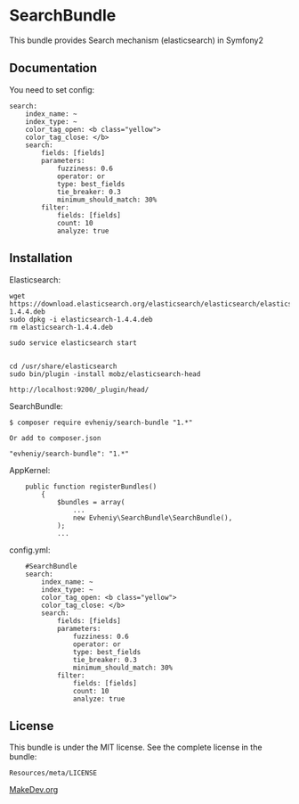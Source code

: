 SearchBundle
=================

This bundle provides Search mechanism (elasticsearch) in Symfony2

Documentation
-------------

You need to set config:

    search:
        index_name: ~
        index_type: ~
        color_tag_open: <b class="yellow">
        color_tag_close: </b>
        search: 
            fields: [fields]
            parameters: 
                fuzziness: 0.6
                operator: or
                type: best_fields
                tie_breaker: 0.3
                minimum_should_match: 30%
            filter:
                fields: [fields]
                count: 10
                analyze: true
                
            

Installation
------------

Elasticsearch:

    wget https://download.elasticsearch.org/elasticsearch/elasticsearch/elasticsearch-1.4.4.deb
    sudo dpkg -i elasticsearch-1.4.4.deb
    rm elasticsearch-1.4.4.deb
    
    sudo service elasticsearch start
    
    
    cd /usr/share/elasticsearch
    sudo bin/plugin -install mobz/elasticsearch-head
    
    http://localhost:9200/_plugin/head/
    
SearchBundle:

    $ composer require evheniy/search-bundle "1.*"

    Or add to composer.json

    "evheniy/search-bundle": "1.*"


AppKernel:

        public function registerBundles()
            {
                $bundles = array(
                    ...
                    new Evheniy\SearchBundle\SearchBundle(),
                );
                ...


config.yml:

        #SearchBundle
        search:
            index_name: ~
            index_type: ~
            color_tag_open: <b class="yellow">
            color_tag_close: </b>
            search: 
                fields: [fields]
                parameters: 
                    fuzziness: 0.6
                    operator: or
                    type: best_fields
                    tie_breaker: 0.3
                    minimum_should_match: 30%
                filter:
                    fields: [fields]
                    count: 10
                    analyze: true

License
-------

This bundle is under the MIT license. See the complete license in the bundle:

    Resources/meta/LICENSE

[MakeDev.org][1]

[1]:  http://makedev.org/